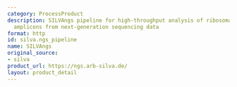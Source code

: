 ```yaml
---
category: ProcessProduct
description: SILVAngs pipeline for high-throughput analysis of ribosomal RNA gene
  amplicons from next-generation sequencing data
format: http
id: silva.ngs_pipeline
name: SILVAngs
original_source:
- silva
product_url: https://ngs.arb-silva.de/
layout: product_detail
---
```


